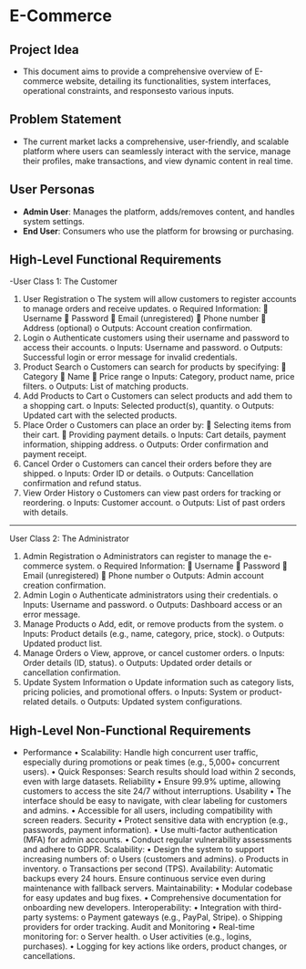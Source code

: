 # E-Commerce

## Project Idea
- This document aims to provide a comprehensive overview of E-commerce website, detailing its functionalities, system interfaces, operational constraints, and responsesto various inputs.

## Problem Statement
- The current market lacks a comprehensive, user-friendly, and scalable platform where users can seamlessly interact with the service, manage their profiles, make transactions, and view dynamic content in real time.

## User Personas
-	**Admin User**: Manages the platform, adds/removes content, and handles system settings.
-	**End User**: Consumers who use the platform for browsing or purchasing.

## High-Level Functional Requirements
-User Class 1: The Customer
1.	User Registration
o	The system will allow customers to register accounts to manage orders and receive updates.
o	Required Information: 
	Username
	Password
	Email (unregistered)
	Phone number
	Address (optional)
o	Outputs: Account creation confirmation.
2.	Login
o	Authenticate customers using their username and password to access their accounts.
o	Inputs: Username and password.
o	Outputs: Successful login or error message for invalid credentials.
3.	Product Search
o	Customers can search for products by specifying: 
	Category
	Name
	Price range
o	Inputs: Category, product name, price filters.
o	Outputs: List of matching products.
4.	Add Products to Cart
o	Customers can select products and add them to a shopping cart.
o	Inputs: Selected product(s), quantity.
o	Outputs: Updated cart with the selected products.
5.	Place Order
o	Customers can place an order by: 
	Selecting items from their cart.
	Providing payment details.
o	Inputs: Cart details, payment information, shipping address.
o	Outputs: Order confirmation and payment receipt.
6.	Cancel Order
o	Customers can cancel their orders before they are shipped.
o	Inputs: Order ID or details.
o	Outputs: Cancellation confirmation and refund status.
7.	View Order History
o	Customers can view past orders for tracking or reordering.
o	Inputs: Customer account.
o	Outputs: List of past orders with details.
________________________________________
User Class 2: The Administrator
1.	Admin Registration
o	Administrators can register to manage the e-commerce system.
o	Required Information: 
	Username
	Password
	Email (unregistered)
	Phone number
o	Outputs: Admin account creation confirmation.
2.	Admin Login
o	Authenticate administrators using their credentials.
o	Inputs: Username and password.
o	Outputs: Dashboard access or an error message.
3.	Manage Products
o	Add, edit, or remove products from the system.
o	Inputs: Product details (e.g., name, category, price, stock).
o	Outputs: Updated product list.
4.	Manage Orders
o	View, approve, or cancel customer orders.
o	Inputs: Order details (ID, status).
o	Outputs: Updated order details or cancellation confirmation.
5.	Update System Information
o	Update information such as category lists, pricing policies, and promotional offers.
o	Inputs: System or product-related details.
o	Outputs: Updated system configurations.


## High-Level Non-Functional Requirements
-	Performance
•	Scalability: Handle high concurrent user traffic, especially during promotions or peak times (e.g., 5,000+ concurrent users).
•	Quick Responses: Search results should load within 2 seconds, even with large datasets.
Reliability
•	Ensure 99.9% uptime, allowing customers to access the site 24/7 without interruptions.
Usability
•	The interface should be easy to navigate, with clear labeling for customers and admins.
•	Accessible for all users, including compatibility with screen readers.
Security
•	Protect sensitive data with encryption (e.g., passwords, payment information).
•	Use multi-factor authentication (MFA) for admin accounts.
•	Conduct regular vulnerability assessments and adhere to GDPR.
Scalability:
•	Design the system to support increasing numbers of: 
o	Users (customers and admins).
o	Products in inventory.
o	Transactions per second (TPS).
Availability:
	Automatic backups every 24 hours.
	Ensure continuous service even during maintenance with fallback servers.
Maintainability:
•	Modular codebase for easy updates and bug fixes.
•	Comprehensive documentation for onboarding new developers.
Interoperability:
•	Integration with third-party systems: 
o	Payment gateways (e.g., PayPal, Stripe).
o	Shipping providers for order tracking.
Audit and Monitoring
•	Real-time monitoring for: 
o	Server health.
o	User activities (e.g., logins, purchases).
•	Logging for key actions like orders, product changes, or cancellations.

